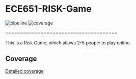# ECE651-RISK-Game 
![pipeline](https://gitlab.oit.duke.edu/zz252/ECE651-RISK-Game/badges/main/pipeline.svg) ![coverage](https://gitlab.oit.duke.edu/zz252/ECE651-RISK-Game/badges/main/coverage.svg?job=test)

======================================

This is a Risk Game, which allows 2-5 people to play online.




## Coverage

[Detailed coverage](https://zz252.pages.oit.duke.edu/ECE651-RISK-Game/dashboard.html)

